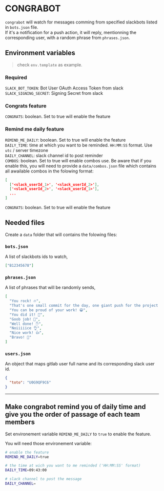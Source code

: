 # CONGRABOT

`congrabot` will watch for messages comming from specified slackbots listed in `bots.json` file.  
If it's a notification for a push action, it will reply, mentionning the corresponding user, with a random phrase from `phrases.json`.

## Environment variables

> check `env.template` as example.

### Required

`SLACK_BOT_TOKEN`: Bot User OAuth Access Token from slack  
`SLACK_SIGNING_SECRET`: Signing Secret from slack

### Congrats feature

`CONGRATS`: boolean. Set to true will enable the feature

### Remind me daily feature

`REMIND_ME_DAILY`: boolean. Set to true will enable the feature  
`DAILY_TIME`: time at which you want to be reminded. `HH:MM:SS` format. Use `utc` / server timezone  
`DAILY_CHANNEL`: slack channel id to post reminder  
`COMBOS`: boolean. Set to true will enable combos use. Be aware that if you enable this, you will need to provide a `data/combos.json` file which contains all awailable combos in the folowing format:

```json
[
  ['<slack_userId_1>', '<slack_userId_2>'],
  ['<slack_userId_2>', '<slack_userId_1>'],
  ...
]
```

`CONGRATS`: boolean. Set to true will enable the feature

## Needed files

Create a `data` folder that will contains the folowing files:

### `bots.json`

A list of slackbots ids to watch,

```json
["B12345678"]
```

### `phrases.json`

A list of phrases that will be randomly sends,

```json
[
  "You rock! 🔥",
  "That's one small commit for the day, one giant push for the project 🚀",
  "You can be proud of your work! 😁",
  "You did it! 💪",
  "Goob job! 🎉",
  "Well done! ✋",
  "Noiiiiice 👌",
  "Nice work! 👍",
  "Bravo! 👏"
]
```

### `users.json`

An object that maps gitlab user full name and its corresponding slack user id.

```json
{
  "toto": "U0G9QF9C6"
}
```

---

## Make congrabot remind you of daily time and give you the order of passage of each team members

Set environement variable `REMIND_ME_DAILY` to `true` to enable the feature.

You will need those environement variable:

```sh
# enable the feature
REMIND_ME_DAILY=true

# the time at wich you want to me reminded ('HH:MM:SS' format)
DAILY_TIME=09:43:00

# slack channel to post the message
DAILY_CHANNEL=
```
